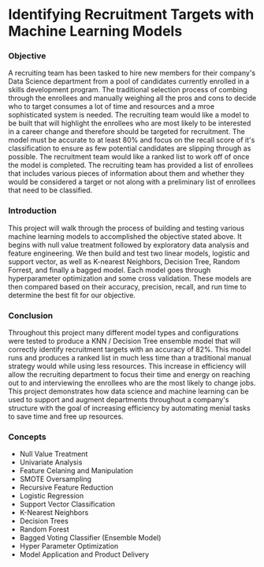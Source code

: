# Identifying Recruitment Targets with Machine Learning Models

### Objective
A recruiting team has been tasked to hire new members for their company's Data Science department from a pool of candidates currently enrolled in a skills development program. The traditional selection process of combing through the enrollees and manually weighing all the pros and cons to decide who to target consumes a lot of time and resources and a mroe sophisticated system is needed. The recruiting team would like a model to be built that will highlight the enrollees who are most likely to be interested in a career change and therefore should be targeted for recruitment. The model must be accurate to at least 80% and focus on the recall score of it's classification to ensure as few potential candidates are slipping through as possible. The recruitment team would like a ranked list to work off of once the model is completed. The recruiting team has provided a list of enrollees that includes various pieces of information about them and whether they would be considered a target or not along with a preliminary list of enrollees that need to be classified.

### Introduction
This project will walk through the process of building and testing various machine learning models to accomplished the objective stated above. It begins with null value treatment followed by exploratory data analysis and feature engineering. We then build and test two linear models, logistic and support vector, as well as K-nearest Neighbors, Decision Tree, Random Forrest, and finally a bagged model. Each model goes through hyperparameter optimization and some cross validation. These models are then compared based on their accuracy, precision, recall, and run time to determine the best fit for our objective.

### Conclusion
Throughout this project many different model types and configurations were tested to produce a KNN / Decision Tree ensemble model that will correctly identify recruitment targets with an accuracy of 82%. This model runs and produces a ranked list in much less time than a traditional manual strategy would while using less resources. This increase in efficiency will allow the recruiting department to focus their time and energy on reaching out to and interviewing the enrollees who are the most likely to change jobs. This project demonstrates how data science and machine learning can be used to support and augment departments throughout a company's structure with the goal of increasing efficiency by automating menial tasks to save time and free up resources.

### Concepts
* Null Value Treatment
* Univariate Analysis
* Feature Celaning and Manipulation
* SMOTE Oversampling
* Recursive Feature Reduction
* Logistic Regression
* Support Vector Classification
* K-Nearest Neighbors
* Decision Trees
* Random Forest
* Bagged Voting Classifier (Ensemble Model)
* Hyper Parameter Optimization
* Model Application and Product Delivery
